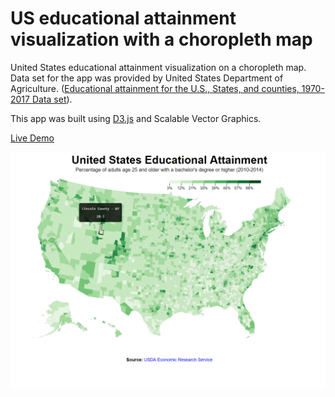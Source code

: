 # US educational attainment visualization with a choropleth  map
United States educational attainment visualization on a choropleth map. Data set for the app was provided by United States Department of Agriculture. ([Educational attainment for the U.S., States, and counties, 1970-2017 Data set](https://www.ers.usda.gov/data-products/county-level-data-sets/download-data.aspx)).

This app was built using [D3.js](https://d3js.org/) and Scalable Vector Graphics.

[Live Demo](https://dilanlivera.github.io/us-educational-attainment-visualization/)

![alt text](https://github.com/DilanLivera/us-educational-attainment-visualization/blob/master/img/us-educational-attainment-visualization.png)

